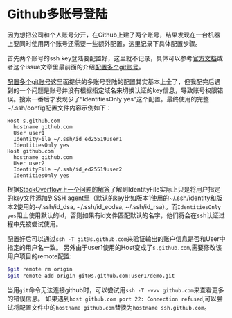# Github多账号登陆

因为想把公司和个人账号分开，在Github上建了两个账号，结果发现在一台机器上要同时使用两个账号还需要一些额外配置，这里记录下具体配置步骤。

首先两个账号的ssh key登陆要配置好，这里就不记录，具体可以参考[官方文档](https://docs.github.com/cn/github/authenticating-to-github/generating-a-new-ssh-key-and-adding-it-to-the-ssh-agent)或者这个issue文章里最前面的介绍[配置多个git账号](https://github.com/jawil/notes/issues/2)。

[配置多个git账号](https://github.com/jawil/notes/issues/2)这里面提供的多账号登陆的配置其实基本上全了，但我配完后遇到的一个问题是账号并没有根据指定域名来切换认证的key信息，导致账号权限错误。搜索一番后才发现少了“IdentitiesOnly yes”这个配置。最终使用的完整~/.ssh/config配置文件内容示例如下：
```
Host s.github.com
  hostname github.com
  User user1
  IdentityFile ~/.ssh/id_ed25519user1
  IdentitiesOnly yes
Host github.com
  hostname github.com
  User user2
  IdentityFile ~/.ssh/id_ed25519user2
  IdentitiesOnly yes
```

根据[StackOverflow上一个问题的解答](https://stackoverflow.com/questions/7927750/specify-an-ssh-key-for-git-push-for-a-given-domain)了解到IdentityFile实际上只是将用户指定的key文件添加到SSH agent里（默认的key比如版本1使用的~/.ssh/identity和版本2使用的~/.ssh/id_dsa, ~/.ssh/id_ecdsa, ~/.ssh/id_rsa）。而`IdentitiesOnly yes`阻止使用默认的id，否则如果有id文件匹配默认的名字，他们将会在ssh认证过程中先被尝试使用。

配置好后可以通过`ssh -T git@s.github.com`来验证输出的账户信息是否和User中指定的用户名一致。
另外由于user1使用的Host变成了`s.github.com`,需要修改该用户项目的remote配置:
```bash
$git remote rm origin
$git remote add origin git@s.github.com:user1/demo.git 
```

当用`git`命令无法连接github时，可以尝试用`ssh -T -vvv github.com`来查看更多的错误信息。
如果遇到`host github.com port 22: Connection refused`,可以尝试将配置文件中的`hostname github.com`替换为`hostname ssh.github.com`。